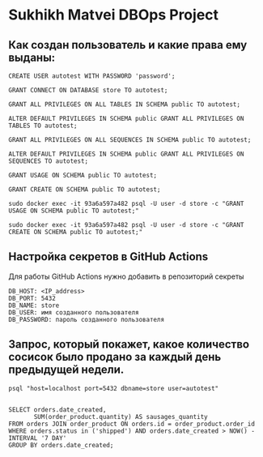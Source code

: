 # Sukhikh Matvei DBOps Project


## Как создан пользователь и какие права ему выданы:
```
CREATE USER autotest WITH PASSWORD 'password';

GRANT CONNECT ON DATABASE store TO autotest;

GRANT ALL PRIVILEGES ON ALL TABLES IN SCHEMA public TO autotest;

ALTER DEFAULT PRIVILEGES IN SCHEMA public GRANT ALL PRIVILEGES ON TABLES TO autotest;

GRANT ALL PRIVILEGES ON ALL SEQUENCES IN SCHEMA public TO autotest;

ALTER DEFAULT PRIVILEGES IN SCHEMA public GRANT ALL PRIVILEGES ON SEQUENCES TO autotest;

GRANT USAGE ON SCHEMA public TO autotest;

GRANT CREATE ON SCHEMA public TO autotest;

sudo docker exec -it 93a6a597a482 psql -U user -d store -c "GRANT USAGE ON SCHEMA public TO autotest;"

sudo docker exec -it 93a6a597a482 psql -U user -d store -c "GRANT CREATE ON SCHEMA public TO autotest;"

```

## Настройка секретов в GitHub Actions

Для работы GitHub Actions нужно добавить в репозиторий секреты

```properties
DB_HOST: <IP_address>
DB_PORT: 5432
DB_NAME: store
DB_USER: имя созданного пользователя
DB_PASSWORD: пароль созданного пользователя
```


## Запрос, который покажет, какое количество сосисок было продано за каждый день предыдущей недели.
```
psql "host=localhost port=5432 dbname=store user=autotest"


SELECT orders.date_created,
       SUM(order_product.quantity) AS sausages_quantity
FROM orders JOIN order_product ON orders.id = order_product.order_id
WHERE orders.status in ('shipped') AND orders.date_created > NOW() - INTERVAL '7 DAY'
GROUP BY orders.date_created;
